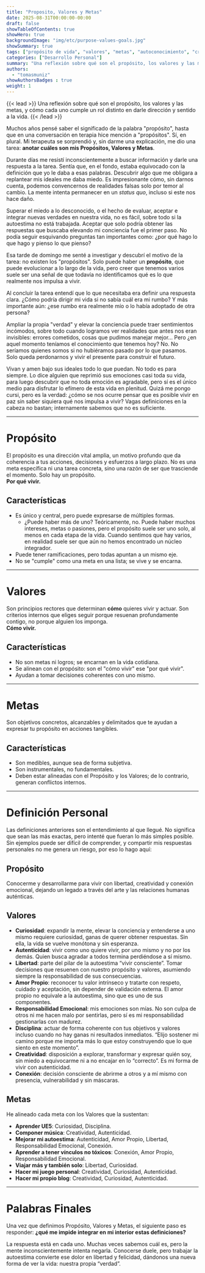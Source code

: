```yaml
---
title: "Proposito, Valores y Metas"
date: 2025-08-31T00:00:00-00:00
draft: false
showTableOfContents: true
showHero: true
backgroundImage: "img/etc/purpose-values-goals.jpg"
showSummary: true
tags: ["propósito de vida", "valores", "metas", "autoconocimiento", "crecimiento personal"]
categories: ["Desarrollo Personal"]
summary: "Una reflexión sobre qué son el propósito, los valores y las metas, y cómo cada uno cumple un rol distinto en darle dirección y sentido a la vida."
authors:
  - "tomasmuniz"
showAuthorsBadges : true
weight: 1
---
```


{{< lead >}}
Una reflexión sobre qué son el propósito, los valores y las metas, y cómo cada uno cumple un rol distinto en darle dirección y sentido a la vida. 
{{< /lead >}}

Muchos años pensé saber el significado de la palabra "propósito", hasta que en una conversación en terapia hice mención a "propósitos". Sí, en plural. Mi terapeuta se sorprendió y, sin darme una explicación, me dio una tarea: **anotar cuáles son mis Propósitos, Valores y Metas**.  

Durante días me resistí inconscientemente a buscar información y darle una respuesta a la tarea. Sentía que, en el fondo, estaba equivocado con la definición que yo le daba a esas palabras. Descubrir algo que me obligara a replantear mis ideales me daba miedo. Es impresionante cómo, sin darnos cuenta, podemos convencernos de realidades falsas solo por temor al cambio. La mente intenta permanecer en un *status quo*, incluso si este nos hace daño.  

Superar el miedo a lo desconocido, o el hecho de evaluar, aceptar e integrar nuevas verdades en nuestra vida, no es fácil, sobre todo si la autoestima no está trabajada. Aceptar que solo podría obtener las respuestas que buscaba elevando mi conciencia fue el primer paso. No podía seguir esquivando preguntas tan importantes como: ¿por qué hago lo que hago y pienso lo que pienso?  

Esa tarde de domingo me senté a investigar y descubrí el motivo de la tarea: no existen los "propósitos". Solo puede haber un **propósito**, que puede evolucionar a lo largo de la vida, pero creer que tenemos varios suele ser una señal de que todavía no identificamos qué es lo que realmente nos impulsa a vivir.  

Al concluir la tarea entendí que lo que necesitaba era definir una respuesta clara. ¿Cómo podría dirigir mi vida si no sabía cuál era mi rumbo? Y más importante aún: ¿ese rumbo era realmente mío o lo había adoptado de otra persona?  

Ampliar la propia "verdad" y elevar la conciencia puede traer sentimientos incómodos, sobre todo cuando logramos ver realidades que antes nos eran invisibles: errores cometidos, cosas que pudimos manejar mejor… Pero ¿en aquel momento teníamos el conocimiento que tenemos hoy? No. No seríamos quienes somos si no hubiéramos pasado por lo que pasamos. Solo queda perdonarnos y vivir el presente para construir el futuro.  

Vivan y amen bajo sus ideales todo lo que puedan. No todo es para siempre. Lo dice alguien que reprimió sus emociones casi toda su vida, para luego descubrir que no toda emoción es agradable, pero sí es el único medio para disfrutar lo efímero de esta vida en plenitud. Quizá me pongo cursi, pero es la verdad: ¿cómo se nos ocurre pensar que es posible vivir en paz sin saber siquiera qué nos impulsa a vivir? Vagas definiciones en la cabeza no bastan; internamente sabemos que no es suficiente.  

---

# Propósito
El propósito es una dirección vital amplia, un motivo profundo que da coherencia a tus acciones, decisiones y esfuerzos a largo plazo. No es una meta específica ni una tarea concreta, sino una razón de ser que trasciende el momento. Solo hay un propósito.  
**Por qué vivir.**

## Características
* Es único y central, pero puede expresarse de múltiples formas.  
  * ¿Puede haber más de uno? Teóricamente, no. Puede haber muchos intereses, metas o pasiones, pero el propósito suele ser uno solo, al menos en cada etapa de la vida. Cuando sentimos que hay varios, en realidad suele ser que aún no hemos encontrado un núcleo integrador.  
* Puede tener ramificaciones, pero todas apuntan a un mismo eje.  
* No se "cumple" como una meta en una lista; se vive y se encarna.  

---

# Valores
Son principios rectores que determinan **cómo** quieres vivir y actuar. Son criterios internos que eliges seguir porque resuenan profundamente contigo, no porque alguien los imponga.  
**Cómo vivir.**

## Características
* No son metas ni logros; se encarnan en la vida cotidiana.  
* Se alinean con el propósito: son el "cómo vivir" ese "por qué vivir".  
* Ayudan a tomar decisiones coherentes con uno mismo.  

---

# Metas
Son objetivos concretos, alcanzables y delimitados que te ayudan a expresar tu propósito en acciones tangibles.  

## Características
* Son medibles, aunque sea de forma subjetiva.  
* Son instrumentales, no fundamentales.  
* Deben estar alineadas con el Propósito y los Valores; de lo contrario, generan conflictos internos.  

---

# Definición Personal
Las definiciones anteriores son el entendimiento al que llegué. No significa que sean las más exactas, pero intenté que fueran lo más simples posible. Sin ejemplos puede ser difícil de comprender, y compartir mis respuestas personales no me genera un riesgo, por eso lo hago aquí:  

## Propósito
Conocerme y desarrollarme para vivir con libertad, creatividad y conexión emocional, dejando un legado a través del arte y las relaciones humanas auténticas.  

## Valores
* **Curiosidad**: expandir la mente, elevar la conciencia y entenderse a uno mismo requiere curiosidad, ganas de querer obtener respuestas. Sin ella, la vida se vuelve monótona y sin esperanza.  
* **Autenticidad**: vivir como uno quiere vivir, por uno mismo y no por los demás. Quien busca agradar a todos termina perdiéndose a sí mismo.  
* **Libertad**: parte del pilar de la autoestima “vivir consciente”. Tomar decisiones que resuenen con nuestro propósito y valores, asumiendo siempre la responsabilidad de sus consecuencias.  
* **Amor Propio**: reconocer tu valor intrínseco y tratarte con respeto, cuidado y aceptación, sin depender de validación externa. El amor propio no equivale a la autoestima, sino que es uno de sus componentes.  
* **Responsabilidad Emocional**: mis emociones son mías. No son culpa de otros ni me hacen malo por sentirlas, pero sí es mi responsabilidad gestionarlas con madurez.  
* **Disciplina**: actuar de forma coherente con tus objetivos y valores incluso cuando no hay ganas ni resultados inmediatos. “Elijo sostener mi camino porque me importa más lo que estoy construyendo que lo que siento en este momento”.  
* **Creatividad**: disposición a explorar, transformar y expresar quién soy, sin miedo a equivocarme ni a no encajar en lo “correcto”. Es mi forma de vivir con autenticidad.  
* **Conexión**: decisión consciente de abrirme a otros y a mí mismo con presencia, vulnerabilidad y sin máscaras.  

## Metas
He alineado cada meta con los Valores que la sustentan:  
* **Aprender UE5**: Curiosidad, Disciplina.  
* **Componer música**: Creatividad, Autenticidad.  
* **Mejorar mi autoestima**: Autenticidad, Amor Propio, Libertad, Responsabilidad Emocional, Conexión.  
* **Aprender a tener vínculos no tóxicos**: Conexión, Amor Propio, Responsabilidad Emocional.  
* **Viajar más y también solo**: Libertad, Curiosidad.  
* **Hacer mi juego personal**: Creatividad, Curiosidad, Autenticidad.  
* **Hacer mi propio blog**: Creatividad, Curiosidad, Autenticidad.  

---

# Palabras Finales
Una vez que definimos Propósito, Valores y Metas, el siguiente paso es responder: **¿qué me impide integrar en mi interior estas definiciones?**  

La respuesta está en cada uno. Muchas veces sabemos cuál es, pero la mente inconscientemente intenta negarla. Conocerse duele, pero trabajar la autoestima convierte ese dolor en libertad y felicidad, dándonos una nueva forma de ver la vida: nuestra propia “verdad”.
